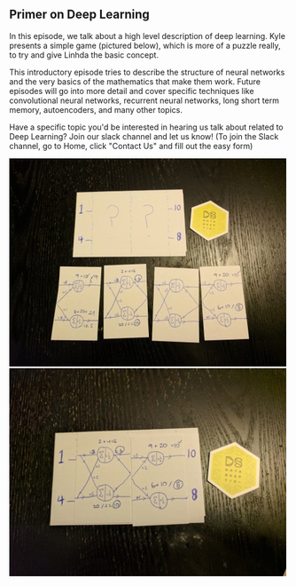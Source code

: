 ## Primer on Deep Learning

In this episode, we talk about a high level description of deep learning.  Kyle presents a simple game (pictured below), which is more of a puzzle really, to try and give Linhda the basic concept.

This introductory episode tries to describe the structure of neural networks and the very basics of the mathematics that make them work.  Future episodes will go into more detail and cover specific techniques like convolutional neural networks, recurrent neural networks, long short term memory, autoencoders, and many other topics.

Have a specific topic you'd be interested in hearing us talk about related to Deep Learning?  Join our slack channel and let us know! (To join the Slack channel, go to Home, click "Contact Us" and fill out the easy form)

<img src="src-primer-on-deep-learning/dnn-game-1.jpg" />

<img src="src-primer-on-deep-learning/dnn-game-2.jpg" />
